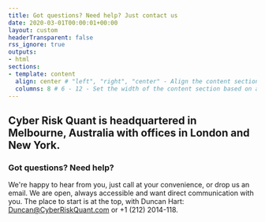 ```yaml
---
title: Got questions? Need help? Just contact us
date: 2020-03-01T00:00:01+00:00
layout: custom
headerTransparent: false
rss_ignore: true
outputs:
- html
sections:
- template: content
  align: center # "left", "right", "center" - Align the content section
  columns: 8 # 6 - 12 - Set the width of the content section based on a 12 column grid
---
```

## Cyber Risk Quant is headquartered in Melbourne, Australia with offices in London and New York.

### Got questions? Need help?    

We're happy to hear from you, just call at your convenience, or drop us an email. We are open, always accessible and want direct communication with you. The place to start is at the top, with Duncan Hart: Duncan@CyberRiskQuant.com or +1 (212) 2014-118.
